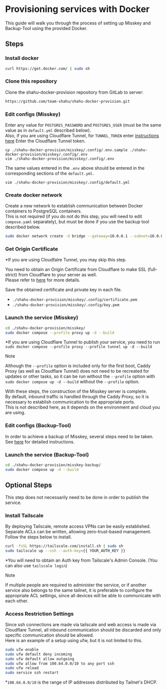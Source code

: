 # Provisioning services with Docker
This guide will walk you through the process of setting up Misskey and Backup-Tool using the provided Docker.  

  
## Steps
### Install docker
```bash
curl https://get.docker.com/ | sudo sh
```
   
### Clone this repository
Clone the shahu-docker-provision repository from GitLab to server:  
```bash
https://github.com/team-shahu/shahu-docker-provision.git
```
   
### Edit configs (Misskey)
Enter any value for `POSTGRES_PASSWORD` and `POSTGRES_USER` (must be the same value as in `default.yml` described below).  
Also, if you are using Cloudflare Tunnel, for `TUNNEL_TOKEN` enter [instructions here](https://qiita.com/mai_llj/items/5485d2a90fe28b76b5aa#cloudflare-argo-tunnel%E3%81%AE%E8%A8%AD%E5%AE%9A) Enter the Cloudflare Tunnel token.  
```
cp ./shahu-docker-provision/misskey/.config/.env.sample ./shahu-docker-provision/misskey/.config/.env
vim ./shahu-docker-provision/misskey/.config/.env
```
  
The same values entered in the `.env` above should be entered in the corresponding sections of the `default.yml`.  
```
vim ./shahu-docker-provision/misskey/.config/default.yml
```
  
### Create docker network
Create a new network to establish communication between Docker containers to PostgreSQL containers.  
This is not required (if you do not do this step, you will need to edit `compose.yaml` separately), but must be done if you use the backup tool described below.  
```bash
sudo docker network create -d bridge --gateway=10.0.0.1 --subnet=10.0.0.0/27 misskey-postgres
```

### Get Origin Certificate
*If you are using Cloudfalre Tunnel, you may skip this step.  
  
You need to obtain an Origin Certificate from Cloudflare to make SSL (full-strict) from Cloudflare to your server as well.  
Please refer to [here](https://qiita.com/github0013@github/items/362d01b0ffb1eb4d3efb#%E5%A4%9A%E5%88%86%E4%B8%80%E7%95%AA%E7%B0%A1%E5%8D%98%E3%81%AA%E3%82%84%E3%82%8A%E6%96%B9) for more details.  
  
Save the obtained certificate and private key in each file.  
- `./shahu-docker-provision/misskey/.config/certificate.pem`
- `./shahu-docker-provision/misskey/.config/key.pem`
  
### Launch the service (Misskey)
```bash
cd ./shahu-docker-provision/misskey/
sudo docker compose --profile proxy up -d --build
```
*If you are using Cloudflare Tunnel to publish your service, you need to run `sudo docker compose --profile proxy --profile tunnel up -d --build`  
  
> [!NOTE]
> Although the `--profile` option is included only for the first boot, Caddy Proxy (as well as Cloudflare Tunnel) does not need to be recreated for updates or other tasks, so it can be run without the `--profile` option with `sudo docker compose up -d --build` without the `--profile` option.

With these steps, the construction of the Misskey server is complete.  
By default, inbound traffic is handled through the Caddy Proxy, so it is necessary to establish communication to the appropriate ports.  
This is not described here, as it depends on the environment and cloud you are using.  
  
### Edit configs (Backup-Tool)
In order to achieve a backup of Misskey, several steps need to be taken.  
See [here](https://github.com/team-shahu/misskey-backup/blob/ebad83a7252859e034723e83c67b4a2b96ca760e/README.md) for detailed instructions.  
  
### Launch the service (Backup-Tool)
```bash
cd ./shahu-docker-provision/misskey-backup/
sudo docker compose up -d --build
```


## Optional Steps
This step does not necessarily need to be done in order to publish the service.  
### Install Tailscale
By deploying Tailscale, remote access VPNs can be easily established. Separate ACLs can be written, allowing zero-trust-based management.  
Follow the steps below to install.  
```bash
curl -fsSL https://tailscale.com/install.sh | sudo sh
sudo tailscale up --ssh --auth-key={{ YOUR_AUTH_KEY }}
```
*You will need to obtain an Auth key from Tailscale's Admin Console. (You can also use `tailscale login`)  
  
  
> [!NOTE]
> If multiple people are required to administer the service, or if another service also belongs to the same tailnet, it is preferable to configure the appropriate ACL settings, since all devices will be able to communicate with each other.  
  
### Access Restriction Settings
Since ssh connections are made via tailscale and web access is made via Cloudflare Tunnel, all inbound communication should be discarded and only specific communication should be allowed.  
Here is an example of a setup using ufw, but it is not limited to this.  
```bash
sudo ufw enable
sudo ufw default deny incoming
sudo ufw default allow outgoing
sudo ufw allow from 100.64.0.0/10 to any port ssh
sudo ufw reload
sudo service ssh restart
```
*`100.64.0.0/10` is the range of IP addresses distributed by Tailnet's DHCP.
